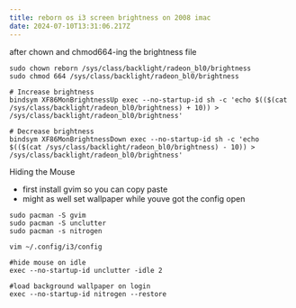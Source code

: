 ```yaml
---
title: reborn os i3 screen brightness on 2008 imac
date: 2024-07-10T13:31:06.217Z
---
```

after chown and chmod664-ing the brightness file

```
sudo chown reborn /sys/class/backlight/radeon_bl0/brightness
sudo chmod 664 /sys/class/backlight/radeon_bl0/brightness
```

```
# Increase brightness
bindsym XF86MonBrightnessUp exec --no-startup-id sh -c 'echo $(($(cat /sys/class/backlight/radeon_bl0/brightness) + 10)) > /sys/class/backlight/radeon_bl0/brightness'

# Decrease brightness
bindsym XF86MonBrightnessDown exec --no-startup-id sh -c 'echo $(($(cat /sys/class/backlight/radeon_bl0/brightness) - 10)) > /sys/class/backlight/radeon_bl0/brightness'
```

Hiding the Mouse

* first install gvim so you can copy paste 
* might as well set wallpaper while youve got the config open

```
sudo pacman -S gvim
sudo pacman -S unclutter
sudo pacman -s nitrogen

vim ~/.config/i3/config

#hide mouse on idle
exec --no-startup-id unclutter -idle 2

#load background wallpaper on login
exec --no-startup-id nitrogen --restore
```